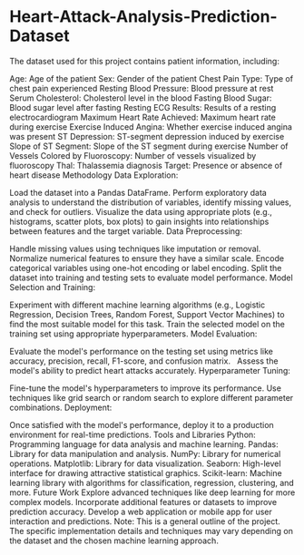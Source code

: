 # Heart-Attack-Analysis-Prediction-Dataset

The dataset used for this project contains patient information, including:

Age: Age of the patient
Sex: Gender of the patient
Chest Pain Type: Type of chest pain experienced
Resting Blood Pressure: Blood pressure at rest
Serum Cholesterol: Cholesterol level in the blood
Fasting Blood Sugar: Blood sugar level after fasting
Resting ECG Results: Results of a resting electrocardiogram
Maximum Heart Rate Achieved: Maximum heart rate during exercise
Exercise Induced Angina: Whether exercise induced angina was present
ST Depression: ST-segment depression induced by exercise
Slope of ST Segment: Slope of the ST segment during exercise
Number of Vessels Colored by Fluoroscopy: Number of vessels visualized by fluoroscopy
Thal: Thalassemia diagnosis
Target: Presence or absence of heart disease
Methodology
Data Exploration:

Load the dataset into a Pandas DataFrame.
Perform exploratory data analysis to understand the distribution of variables, identify missing values, and check for outliers.
Visualize the data using appropriate plots (e.g., histograms, scatter plots, box plots) to gain insights into relationships between features and the target variable.
Data Preprocessing:

Handle missing values using techniques like imputation or removal.
Normalize numerical features to ensure they have a similar scale.
Encode categorical variables using one-hot encoding or label encoding.
Split the dataset into training and testing sets to evaluate model performance.
Model Selection and Training:

Experiment with different machine learning algorithms (e.g., Logistic Regression, Decision Trees, Random Forest, Support Vector Machines) to find the most suitable model for this task.
Train the selected model on the training set using appropriate hyperparameters.
Model Evaluation:

Evaluate the model's performance on the testing set using metrics like accuracy, precision, recall, F1-score, and confusion matrix.   
Assess the model's ability to predict heart attacks accurately.
Hyperparameter Tuning:

Fine-tune the model's hyperparameters to improve its performance.
Use techniques like grid search or random search to explore different parameter combinations.
Deployment:

Once satisfied with the model's performance, deploy it to a production environment for real-time predictions.
Tools and Libraries
Python: Programming language for data analysis and machine learning.
Pandas: Library for data manipulation and analysis.
NumPy: Library for numerical operations.
Matplotlib: Library for data visualization.
Seaborn: High-level interface for drawing attractive statistical graphics.
Scikit-learn: Machine learning library with algorithms for classification, regression, clustering, and more.
Future Work
Explore advanced techniques like deep learning for more complex models.
Incorporate additional features or datasets to improve prediction accuracy.
Develop a web application or mobile app for user interaction and predictions.
Note: This is a general outline of the project. The specific implementation details and techniques may vary depending on the dataset and the chosen machine learning approach.
